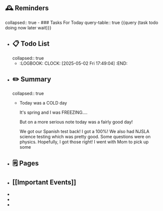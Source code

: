 ## 🕰️ Reminders
collapsed:: true
	- ### Tasks For Today
	  query-table:: true
	  {{query (task todo doing now later wait)}}
- ## 📋 Todo List
  collapsed:: true
	- :LOGBOOK:
	  CLOCK: [2025-05-02 Fri 17:49:04]
	  :END:
- ##  ✏️ Summary
  collapsed:: true
	- Today was a COLD day
	  
	  It's spring and I was FREEZING....
	  
	  But on a more serious note today was a fairly good day!
	  
	  We got our Spanish test back! I got a 100%! We also had NJSLA science testing which was pretty good. Some questions were on physics. Hopefully, I got those right! I went with Mom to pick up some
- ## 🗒️ Pages
- ## [[Important Events]]
-
-
-